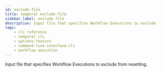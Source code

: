 ```yaml
---
id: exclude-file
title: temporal exclude-file
sidebar_label: exclude-file
description: Input file that specifies Workflow Executions to exclude from resetting.
tags:
    - cli reference
    - temporal cli
    - options-feature
    - command-line-interface-cli
    - workflow execution
---
```


Input file that specifies Workflow Executions to exclude from resetting.
